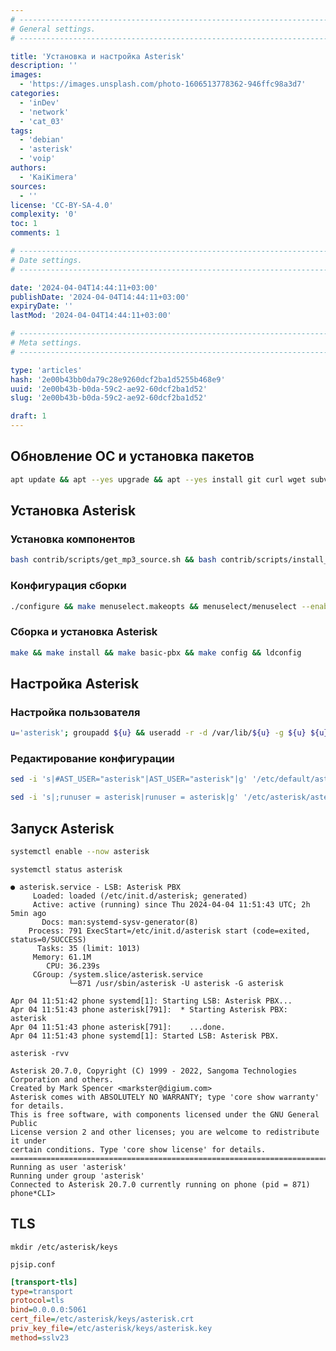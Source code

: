 ```yaml
---
# -------------------------------------------------------------------------------------------------------------------- #
# General settings.
# -------------------------------------------------------------------------------------------------------------------- #

title: 'Установка и настройка Asterisk'
description: ''
images:
  - 'https://images.unsplash.com/photo-1606513778362-946ffc98a3d7'
categories:
  - 'inDev'
  - 'network'
  - 'cat_03'
tags:
  - 'debian'
  - 'asterisk'
  - 'voip'
authors:
  - 'KaiKimera'
sources:
  - ''
license: 'CC-BY-SA-4.0'
complexity: '0'
toc: 1
comments: 1

# -------------------------------------------------------------------------------------------------------------------- #
# Date settings.
# -------------------------------------------------------------------------------------------------------------------- #

date: '2024-04-04T14:44:11+03:00'
publishDate: '2024-04-04T14:44:11+03:00'
expiryDate: ''
lastMod: '2024-04-04T14:44:11+03:00'

# -------------------------------------------------------------------------------------------------------------------- #
# Meta settings.
# -------------------------------------------------------------------------------------------------------------------- #

type: 'articles'
hash: '2e00b43bb0da79c28e9260dcf2ba1d5255b468e9'
uuid: '2e00b43b-b0da-59c2-ae92-60dcf2ba1d52'
slug: '2e00b43b-b0da-59c2-ae92-60dcf2ba1d52'

draft: 1
---
```




<!--more-->

## Обновление ОС и установка пакетов

```sh
apt update && apt --yes upgrade && apt --yes install git curl wget subversion build-essential
```

## Установка Asterisk

### Установка компонентов

```sh
bash contrib/scripts/get_mp3_source.sh && bash contrib/scripts/install_prereq install
```

### Конфигурация сборки

```sh
./configure && make menuselect.makeopts && menuselect/menuselect --enable CORE-SOUNDS-RU-GSM menuselect.makeopts
```

### Сборка и установка Asterisk

```sh
make && make install && make basic-pbx && make config && ldconfig
```

## Настройка Asterisk

### Настройка пользователя

```sh
u='asterisk'; groupadd ${u} && useradd -r -d /var/lib/${u} -g ${u} ${u} && usermod -aG audio,dialout ${u} && chown -R ${u}:${u} /etc/${u} && chown -R ${u}:${u} /var/{lib,log,spool}/${u} && chown -R ${u}:${u} /usr/lib/${u}
```

### Редактирование конфигурации

```sh
sed -i 's|#AST_USER="asterisk"|AST_USER="asterisk"|g' '/etc/default/asterisk' && sed -i 's|#AST_GROUP="asterisk"|AST_GROUP="asterisk"|g' '/etc/default/asterisk'
```

```sh
sed -i 's|;runuser = asterisk|runuser = asterisk|g' '/etc/asterisk/asterisk.conf' && sed -i 's|;rungroup = asterisk|rungroup = asterisk|g' '/etc/asterisk/asterisk.conf'
```

## Запуск Asterisk

```sh
systemctl enable --now asterisk
```

```terminal {os="linux",mode="root",hl="text"}
systemctl status asterisk

● asterisk.service - LSB: Asterisk PBX
     Loaded: loaded (/etc/init.d/asterisk; generated)
     Active: active (running) since Thu 2024-04-04 11:51:43 UTC; 2h 5min ago
       Docs: man:systemd-sysv-generator(8)
    Process: 791 ExecStart=/etc/init.d/asterisk start (code=exited, status=0/SUCCESS)
      Tasks: 35 (limit: 1013)
     Memory: 61.1M
        CPU: 36.239s
     CGroup: /system.slice/asterisk.service
             └─871 /usr/sbin/asterisk -U asterisk -G asterisk

Apr 04 11:51:42 phone systemd[1]: Starting LSB: Asterisk PBX...
Apr 04 11:51:43 phone asterisk[791]:  * Starting Asterisk PBX: asterisk
Apr 04 11:51:43 phone asterisk[791]:    ...done.
Apr 04 11:51:43 phone systemd[1]: Started LSB: Asterisk PBX.
```

```terminal {os="linux",mode="root",hl="text"}
asterisk -rvv

Asterisk 20.7.0, Copyright (C) 1999 - 2022, Sangoma Technologies Corporation and others.
Created by Mark Spencer <markster@digium.com>
Asterisk comes with ABSOLUTELY NO WARRANTY; type 'core show warranty' for details.
This is free software, with components licensed under the GNU General Public
License version 2 and other licenses; you are welcome to redistribute it under
certain conditions. Type 'core show license' for details.
=========================================================================
Running as user 'asterisk'
Running under group 'asterisk'
Connected to Asterisk 20.7.0 currently running on phone (pid = 871)
phone*CLI>
```

## TLS

```
mkdir /etc/asterisk/keys
```

`pjsip.conf`

```ini
[transport-tls]
type=transport
protocol=tls
bind=0.0.0.0:5061
cert_file=/etc/asterisk/keys/asterisk.crt
priv_key_file=/etc/asterisk/keys/asterisk.key
method=sslv23
```
